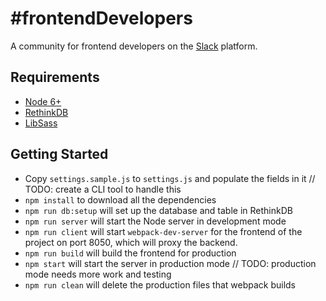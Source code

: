 # #frontendDevelopers
A community for frontend developers on the [Slack](http://slack.com) platform.

## Requirements

  * [Node 6+](http://nodejs.org)
  * [RethinkDB](http://rethinkdb.com)
  * [LibSass](http://libsass.org)

## Getting Started

  * Copy `settings.sample.js` to `settings.js` and populate the fields in it  // TODO: create a CLI tool to handle this
  * `npm install` to download all the dependencies
  * `npm run db:setup` will set up the database and table in RethinkDB
  * `npm run server` will start the Node server in development mode
  * `npm run client` will start `webpack-dev-server` for the frontend of the project on port 8050, which will proxy the backend.
  * `npm run build` will build the frontend for production
  * `npm start` will start the server in production mode  // TODO: production mode needs more work and testing
  * `npm run clean` will delete the production files that webpack builds
